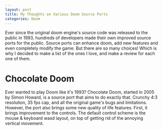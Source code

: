 ```yaml
---
layout: post
title: My Thoughts on Various Doom Source Ports
categories: Doom
---
```

Ever since the original doom engine's source code was released to the public in 1993, hundreds of developers made their own improved source ports for the public. Source ports can enhance doom, add new features and even completely modify the game. But there are so many choices! Which is why I decided to make a list of the ones I love, and make a review for each one of them.

# Chocolate Doom
Ever wanted to play Doom like it's 1993? Chocolate Doom, started in 2005 by Simon Howard, is a source port that aims to do exactly that. Crunchy 4:3 resolution, 35 fps cap, and all the original game's bugs and limitations. However, the port also brings some new quality of life features. First, it brings improvement to the controls. The default control scheme is the mouse & keyboard wasd layout, on top of getting rid of the annoying vertical movement.
<!--stackedit_data:
eyJoaXN0b3J5IjpbMTY0NTU0NzU3Myw4NTYxOTMwODIsLTEyND
YzMzMzNjMsMTcyNzU2NDM4OSwtMzk2MDM3MDI0LDg3MzY5MDIz
OCwtMTQxOTk3MzUwMiwyMDU3MTk1NjAsLTkyNzkyODY4MiwxOT
UxNjUzNDgyLDk1NDQ0MDk3MF19
-->